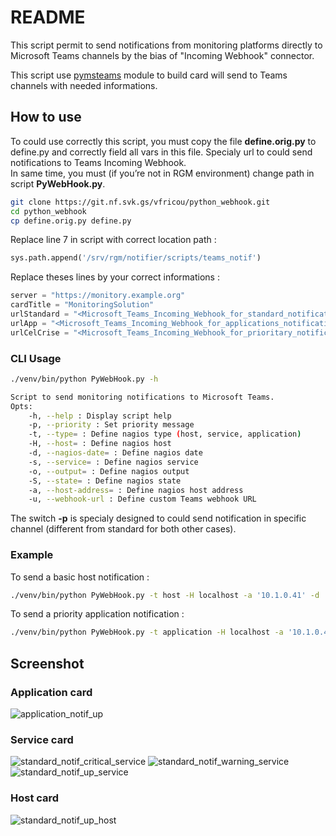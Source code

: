 # README

This script permit to send notifications from monitoring platforms directly to Microsoft Teams channels by the bias of "Incoming Webhook" connector.

This script use [pymsteams](https://github.com/rveachkc/pymstreams) module to build card will send to Teams channels with needed informations.

## How to use

To could use correctly this script, you must copy the file __**define.orig.py**__ to define.py and correctly field all vars in this file. Specialy url to could send notifications to Teams Incoming Webhook.  
In same time, you must (if you’re not in RGM environment) change path in script __**PyWebHook.py**__.

```bash
git clone https://git.nf.svk.gs/vfricou/python_webhook.git
cd python_webhook
cp define.orig.py define.py
```

Replace line 7 in script with correct location path :

```python
sys.path.append('/srv/rgm/notifier/scripts/teams_notif')
```

Replace theses lines by your correct informations :
```python
server = "https://monitory.example.org"
cardTitle = "MonitoringSolution"
urlStandard = "<Microsoft_Teams_Incoming_Webhook_for_standard_notifications>"
urlApp = "<Microsoft_Teams_Incoming_Webhook_for_applications_notifications>"
urlCelCrise = "<Microsoft_Teams_Incoming_Webhook_for_prioritary_notifications>"
```

### CLI Usage

```bash
./venv/bin/python PyWebHook.py -h

Script to send monitoring notifications to Microsoft Teams.
Opts:
    -h, --help : Display script help
    -p, --priority : Set priority message
    -t, --type= : Define nagios type (host, service, application)
    -H, --host= : Define nagios host
    -d, --nagios-date= : Define nagios date
    -s, --service= : Define nagios service
    -o, --output= : Define nagios output
    -S, --state= : Define nagios state
    -a, --host-address= : Define nagios host address
    -u, --webhook-url : Define custom Teams webhook URL
```

The switch **-p** is specialy designed to could send notification in specific channel (different from standard for both other cases).

### Example

To send a basic host notification :

```bash
./venv/bin/python PyWebHook.py -t host -H localhost -a '10.1.0.41' -d 'Thu Nov 22 17:04:52 CET 2018' -o 'Test' -S 'OK'
```

To send a priority application notification :

```bash
./venv/bin/python PyWebHook.py -t application -H localhost -a '10.1.0.41' -d 'Thu Nov 22 17:04:52 CET 2018' -s 'Application Test' -o 'Test' -S 'CRITICAL' -p
```

## Screenshot

### Application card
![application_notif_up](./screenshot/application_notif_up.png)

### Service card
![standard_notif_critical_service](./screenshot/standard_notif_critical_service.png)
![standard_notif_warning_service](./screenshot/standard_notif_warning_service.png)
![standard_notif_up_service](./screenshot/standard_notif_up_service.png)

### Host card
![standard_notif_up_host](./screenshot/standard_notif_up_host.png)